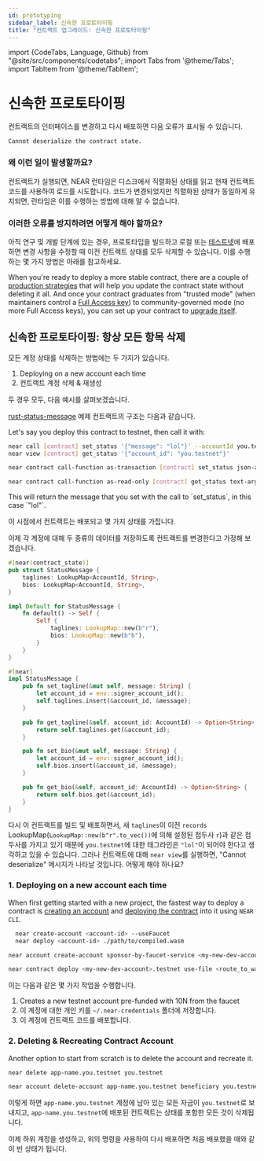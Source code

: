 ```yaml
---
id: prototyping
sidebar_label: 신속한 프로토타이핑
title: "컨트랙트 업그레이드: 신속한 프로토타이핑"
---
```


import {CodeTabs, Language, Github} from "@site/src/components/codetabs";
import Tabs from '@theme/Tabs';
import TabItem from '@theme/TabItem';

# 신속한 프로토타이핑

컨트랙트의 인터페이스를 변경하고 다시 배포하면 다음 오류가 표시될 수 있습니다.

    Cannot deserialize the contract state.

### 왜 이런 일이 발생할까요?

컨트랙트가 실행되면, NEAR 런타임은 디스크에서 직렬화된 상태를 읽고 현재 컨트랙트 코드를 사용하여 로드를 시도합니다. 코드가 변경되었지만 직렬화된 상태가 동일하게 유지되면, 런타임은 이를 수행하는 방법에 대해 알 수 없습니다.

### 이러한 오류를 방지하려면 어떻게 해야 할까요?

아직 연구 및 개발 단계에 있는 경우, 프로토타입을 빌드하고 로컬 또는 [테스트넷](/concepts/basics/networks)에 배포하면 변경 사항을 수정할 때 이전 컨트랙트 상태를 모두 삭제할 수 있습니다. 이를 수행하는 몇 가지 방법은 아래를 참고하세요.

When you're ready to deploy a more stable contract, there are a couple of [production strategies](../../../2.build/2.smart-contracts/release/upgrade.md#migrating-the-state) that will help you update the contract state without deleting it all. And once your contract graduates from "trusted mode" (when maintainers control a [Full Access key](/concepts/protocol/access-keys)) to community-governed mode (no more Full Access keys), you can set up your contract to [upgrade itself](../../../2.build/2.smart-contracts/release/upgrade.md#programmatic-update).


## 신속한 프로토타이핑: 항상 모든 항목 삭제

모든 계정 상태를 삭제하는 방법에는 두 가지가 있습니다.

1. Deploying on a new account each time
2. 컨트랙트 계정 삭제 & 재생성

두 경우 모두, 다음 예시를 살펴보겠습니다.

[rust-status-message](https://github.com/near-examples/rust-status-message) 예제 컨트랙트의 구조는 다음과 같습니다.

<CodeTabs>
  <Language value="rust" language="rust">
    <Github fname="lib.rs"
            url="https://github.com/near-examples/rust-status-message/blob/b5fa6f2a30559d56a3a3ea52da8c26c5d3907606/src/lib.rs" start="5" end="29"/>
  </Language>
</CodeTabs>

Let's say you deploy this contract to testnet, then call it with:

<Tabs className="language-tabs" groupId="code-tabs">
<TabItem value="near-cli">

```bash
near call [contract] set_status '{"message": "lol"}' --accountId you.testnet
near view [contract] get_status '{"account_id": "you.testnet"}'
```

</TabItem>
<TabItem value="near-cli-rs">

```bash
near contract call-function as-transaction [contract] set_status json-args '{"message": "lol"}' prepaid-gas '30 TeraGas' attached-deposit '0 NEAR' sign-as you.testnet network-config testnet sign-with-keychain send

near contract call-function as-read-only [contract] get_status text-args '{"account_id": "you.testnet"}' network-config testnet now
```
</TabItem>
</Tabs>
This will return the message that you set with the call to `set_status`, in this case `"lol"`.

이 시점에서 컨트랙트는 배포되고 몇 가지 상태를 가집니다.

이제 각 계정에 대해 두 종류의 데이터를 저장하도록 컨트랙트를 변경한다고 가정해 보겠습니다.

```rust
#[near(contract_state)]
pub struct StatusMessage {
    taglines: LookupMap<AccountId, String>,
    bios: LookupMap<AccountId, String>,
}

impl Default for StatusMessage {
    fn default() -> Self {
        Self {
            taglines: LookupMap::new(b"r"),
            bios: LookupMap::new(b"b"),
        }
    }
}

#[near]
impl StatusMessage {
    pub fn set_tagline(&mut self, message: String) {
        let account_id = env::signer_account_id();
        self.taglines.insert(&account_id, &message);
    }

    pub fn get_tagline(&self, account_id: AccountId) -> Option<String> {
        return self.taglines.get(&account_id);
    }

    pub fn set_bio(&mut self, message: String) {
        let account_id = env::signer_account_id();
        self.bios.insert(&account_id, &message);
    }

    pub fn get_bio(&self, account_id: AccountId) -> Option<String> {
        return self.bios.get(&account_id);
    }
}
```

다시 이 컨트랙트를 빌드 및 배포하면서, 새 `taglines`이 이전 `records` LookupMap(`LookupMap::new(b"r".to_vec())`에 의해 설정된 접두사 `r`)과 같은 접두사를 가지고 있기 때문에 `you.testnet`에 대한 태그라인은 `"lol"`이 되어야 한다고 생각하고 있을 수 있습니다. 그러나 컨트랙트에 대해 `near view`를 실행하면, "Cannot deserialize" 메시지가 나타날 것입니다. 어떻게 해야 하나요?

### 1. Deploying on a new account each time

When first getting started with a new project, the fastest way to deploy a contract is [creating an account](../../../4.tools/cli.md#near-create-account) and [deploying the contract](../../../4.tools/cli.md#near-deploy) into it using `NEAR CLI`.

<Tabs className="language-tabs" groupId="code-tabs">
<TabItem value="near-cli">

```bash
  near create-account <account-id> --useFaucet
  near deploy <account-id> ./path/to/compiled.wasm
```

</TabItem>
<TabItem value="near-cli-rs">

```bash
near account create-account sponsor-by-faucet-service <my-new-dev-account>.testnet autogenerate-new-keypair save-to-keychain network-config testnet create

near contract deploy <my-new-dev-account>.testnet use-file <route_to_wasm> without-init-call network-config testnet sign-with-keychain
```

</TabItem>
</Tabs>

이는 다음과 같은 몇 가지 작업을 수행합니다.

1. Creates a new testnet account pre-funded with 10N from the faucet
2. 이 계정에 대한 개인 키를 `~/.near-credentials` 폴더에 저장합니다.
3. 이 계정에 컨트랙트 코드를 배포합니다.

### 2. Deleting & Recreating Contract Account
Another option to start from scratch is to delete the account and recreate it.

<Tabs className="language-tabs" groupId="code-tabs">
<TabItem value="near-cli">

```bash title="Delete sub-account"
near delete app-name.you.testnet you.testnet
```
</TabItem>
<TabItem value="near-cli-rs">

```bash title="Delete sub-account"
near account delete-account app-name.you.testnet beneficiary you.testnet network-config testnet sign-with-keychain send
```
</TabItem>
</Tabs>

이렇게 하면 `app-name.you.testnet` 계정에 남아 있는 모든 자금이 `you.testnet`로 보내지고, `app-name.you.testnet`에 배포된 컨트랙트는 상태를 포함한 모든 것이 삭제됩니다.

이제 하위 계정을 생성하고, 위의 명령을 사용하여 다시 배포하면 처음 배포했을 때와 같이 빈 상태가 됩니다.
